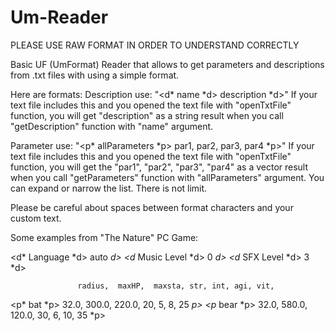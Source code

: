 # Um-Reader

PLEASE USE RAW FORMAT IN ORDER TO UNDERSTAND CORRECTLY

Basic UF (UmFormat) Reader that allows to get parameters and descriptions from .txt files with using a simple format.

Here are formats:
Description use: 
"<d* name *d> description *d>" If your text file includes this and you opened the text file with "openTxtFile" function, you will get "description" as a string result when you call "getDescription" function with "name" argument.

Parameter use: 
"<p* allParameters *p> par1, par2, par3, par4 *p>" If your text file includes this and you opened the text file with "openTxtFile" function, you will get the "par1", "par2", "par3", "par4" as a vector<string> result when you call "getParameters" function with "allParameters" argument. You can expand or narrow the list. There is not limit.

Please be careful about spaces between format characters and your custom text.

Some examples from "The Nature" PC Game:

<d* Language *d> auto *d>
<d* Music Level *d> 0 *d>
<d* SFX Level *d> 3 *d>

                   radius,  maxHP,  maxsta, str, int, agi, vit, 
<p* bat *p>          32.0,  300.0,   220.0,  20,   5,   8,  25 *p>
<p* bear *p>         32.0,  580.0,   120.0,  30,   6,  10,  35 *p>


